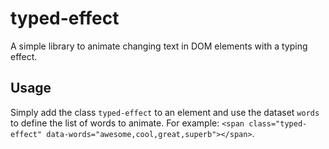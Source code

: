 # typed-effect
A simple library to animate changing text in DOM elements with a typing effect.

Usage
-----
Simply add the class `typed-effect` to an element and use the dataset `words` to define the list of words to animate.
For example: `<span class="typed-effect" data-words="awesome,cool,great,superb"></span>`.
